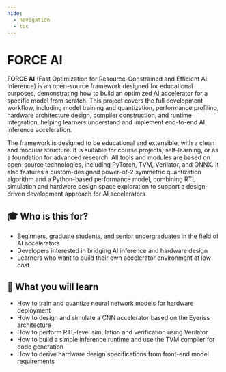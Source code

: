 ```yaml
---
hide:
  - navigation
  - toc
---
```


# FORCE AI

**FORCE AI** (Fast Optimization for Resource-Constrained and Efficient AI Inference) is an open-source framework designed for educational purposes, demonstrating how to build an optimized AI accelerator for a specific model from scratch. This project covers the full development workflow, including model training and quantization, performance profiling, hardware architecture design, compiler construction, and runtime integration, helping learners understand and implement end-to-end AI inference acceleration.

The framework is designed to be educational and extensible, with a clean and modular structure. It is suitable for course projects, self-learning, or as a foundation for advanced research. All tools and modules are based on open-source technologies, including PyTorch, TVM, Verilator, and ONNX. It also features a custom-designed power-of-2 symmetric quantization algorithm and a Python-based performance model, combining RTL simulation and hardware design space exploration to support a design-driven development approach for AI accelerators.

## :mortar_board: Who is this for?

- Beginners, graduate students, and senior undergraduates in the field of AI accelerators
- Developers interested in bridging AI inference and hardware design
- Learners who want to build their own accelerator environment at low cost

## :wrench: What you will learn

- How to train and quantize neural network models for hardware deployment
- How to design and simulate a CNN accelerator based on the Eyeriss architecture
- How to perform RTL-level simulation and verification using Verilator
- How to build a simple inference runtime and use the TVM compiler for code generation
- How to derive hardware design specifications from front-end model requirements

